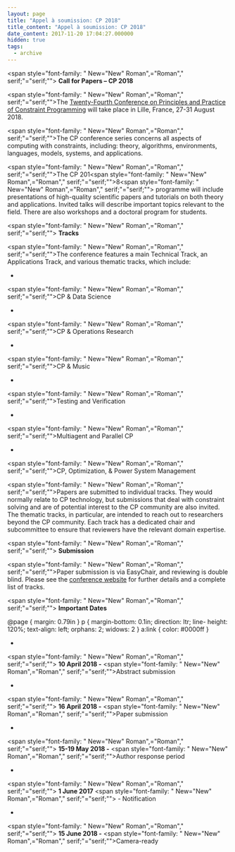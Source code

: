 ```yaml
---
layout: page
title: "Appel à soumission: CP 2018"
title_content: "Appel à soumission: CP 2018"
date_content: 2017-11-20 17:04:27.000000
hidden: true
tags:
  - archive
---
```

<span style="font-family: " New="New" Roman",="Roman"," serif;"="serif;"">
**Call for Papers – CP 2018**



<span style="font-family: " New="New" Roman",="Roman"," serif;"="serif;"">The
[Twenty-Fourth Conference on Principles and Practice of Constraint
Programming](http://cp2018.a4cp.org/) will take place in Lille, France, 27-31
August 2018.



<span style="font-family: " New="New" Roman",="Roman"," serif;"="serif;"">The
CP conference series concerns all aspects of computing with constraints,
including: theory, algorithms, environments, languages, models, systems, and
applications.



<span style="font-family: " New="New" Roman",="Roman"," serif;"="serif;"">The
CP 201<span style="font-family: " New="New" Roman",="Roman","
serif;"="serif;"">8<span style="font-family: " New="New" Roman",="Roman","
serif;"="serif;""> programme will include presentations of high-quality
scientific papers and tutorials on both theory and applications. Invited talks
will describe important topics relevant to the field. There are also workshops
and a doctoral program for students.



<span style="font-family: " New="New" Roman",="Roman"," serif;"="serif;"">
**Tracks**



<span style="font-family: " New="New" Roman",="Roman"," serif;"="serif;"">The
conference features a main Technical Track, an Applications Track, and various
thematic tracks, which include:





  * 

<span style="font-family: " New="New" Roman",="Roman"," serif;"="serif;"">CP
& Data Science





  * 

<span style="font-family: " New="New" Roman",="Roman"," serif;"="serif;"">CP
& Operations Research





  * 

<span style="font-family: " New="New" Roman",="Roman"," serif;"="serif;"">CP
& Music





  * 

<span style="font-family: " New="New" Roman",="Roman","
serif;"="serif;"">Testing and Verification





  * 

<span style="font-family: " New="New" Roman",="Roman","
serif;"="serif;"">Multiagent and Parallel CP





  * 

<span style="font-family: " New="New" Roman",="Roman"," serif;"="serif;"">CP,
Optimization, & Power System Management







<span style="font-family: " New="New" Roman",="Roman","
serif;"="serif;"">Papers are submitted to individual tracks. They would
normally relate to CP technology, but submissions that deal with constraint
solving and are of potential interest to the CP community are also invited.
The thematic tracks, in particular, are intended to reach out to researchers
beyond the CP community. Each track has a dedicated chair and subcommittee to
ensure that reviewers have the relevant domain expertise.



<span style="font-family: " New="New" Roman",="Roman"," serif;"="serif;"">
**Submission**



<span style="font-family: " New="New" Roman",="Roman","
serif;"="serif;"">Paper submission is via EasyChair, and reviewing is double
blind. Please see the [conference website](http://cp2018.a4cp.org/) for
further details and a complete list of tracks.



<span style="font-family: " New="New" Roman",="Roman"," serif;"="serif;"">
**Important Dates**



@page { margin: 0.79in } p { margin-bottom: 0.1in; direction: ltr; line-
height: 120%; text-align: left; orphans: 2; widows: 2 } a:link { color:
#0000ff }





  * 

<span style="font-family: " New="New" Roman",="Roman"," serif;"="serif;"">
**10 April 2018 -** <span style="font-family: " New="New" Roman",="Roman","
serif;"="serif;"">Abstract submission





  * 

<span style="font-family: " New="New" Roman",="Roman"," serif;"="serif;"">
**16 April 2018 -** <span style="font-family: " New="New" Roman",="Roman","
serif;"="serif;"">Paper submission





  * 

<span style="font-family: " New="New" Roman",="Roman"," serif;"="serif;"">
**15-19 May 2018 -** <span style="font-family: " New="New" Roman",="Roman","
serif;"="serif;"">Author response period





  * 

<span style="font-family: " New="New" Roman",="Roman"," serif;"="serif;""> **1
June 2017** <span style="font-family: " New="New" Roman",="Roman","
serif;"="serif;""> \- Notification





  * 

<span style="font-family: " New="New" Roman",="Roman"," serif;"="serif;"">
**15 June 2018 -** <span style="font-family: " New="New" Roman",="Roman","
serif;"="serif;"">Camera-ready






